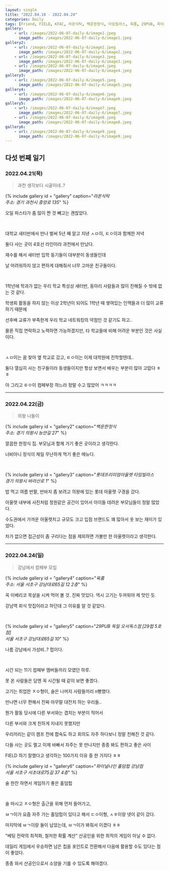 ```yaml
---
layout: single
title: "2022.04.18 - 2022.04.24"
categories: Daily
tags: [Friend, FIELD, KFAC, 라온식탁, 백운한정식, 타임빌라스, 육품, 29PUB, 파이널나인]
gallery:
    - url: /images/2022-06-07-daily-6/image1.jpeg
      image_path: /images/2022-06-07-daily-6/image1.jpeg
gallery2:
    - url: /images/2022-06-07-daily-6/image2.jpeg
      image_path: /images/2022-06-07-daily-6/image2.jpeg
    - url: /images/2022-06-07-daily-6/image3.jpeg 
      image_path: /images/2022-06-07-daily-6/image3.jpeg
    - url: /images/2022-06-07-daily-6/image4.jpeg 
      image_path: /images/2022-06-07-daily-6/image4.jpeg
gallery3:
    - url: /images/2022-06-07-daily-6/image5.jpeg
      image_path: /images/2022-06-07-daily-6/image5.jpeg
gallery4:
    - url: /images/2022-06-07-daily-6/image6.jpeg
      image_path: /images/2022-06-07-daily-6/image6.jpeg
gallery5:
    - url: /images/2022-06-07-daily-6/image7.jpeg
      image_path: /images/2022-06-07-daily-6/image7.jpeg
    - url: /images/2022-06-07-daily-6/image8.jpeg
      image_path: /images/2022-06-07-daily-6/image8.jpeg
gallery6:
    - url: /images/2022-06-07-daily-6/image9.jpeg
      image_path: /images/2022-06-07-daily-6/image9.jpeg
---
```


## 다섯 번째 일기

### 2022.04.21(목)

> 과천 생각보다 시골이네..?

{% include gallery id = "gallery" caption="*라온식탁 <br/> 주소: 경기 과천시 중앙로 135*" %}

오일 파스타가 좀 많이 짠 것 빼고는 괜찮았다.

<br/>

대학교 새터반에서 만나 벌써 5년 째 알고 지낸 ㅅㅁ이, ㅌㅇ이과 함께한 저녁

둘다 사는 곳이 4호선 라인이라 과천에서 만났다.

재수를 해서 새터반 입학 동기들이 대부분이 동생들인데

날 어려워하지 않고 편하게 대해줘서 너무 고마운 친구들이다.

<br/>

1학년에 학과가 없는 우리 학교 특성상 새터반, 동아리 사람들과 많이 친해질 수 밖에 없는 것 같다.

학생회 활동을 하지 않는 이상 2학년이 되어도 1학년 때 쌓여있는 인맥들과 더 많이 교류하기 때문에

선후배 교류가 부족한게 우리 학교 네트워킹의 약점인 것 같기도 하고..

물론 직접 연락하고 노력하면 가능하겠지만, 타 학교들에 비해 어려운 부분인 것은 사실이다.

<br/>

ㅅㅁ이는 꿈 찾아 옆 학교로 갔고, ㅌㅇ이는 이제 대학원에 진학할텐데..

둘다 열심히 사는 친구들이라 동생들이지만 항상 보면서 배우는 부분이 많아 고맙다 ㅎㅎ

아 그리고 ㅌㅇ이 컴페부장 하느라 정말 수고 많았어 ㅋㅋㅋㅋ

***

### 2022.04.22(금)

> 의왕 나들이

{% include gallery id = "gallery2" caption="*백운한정식 <br/> 주소: 경기 의왕시 능안길 27*" %}

깔끔한 한정식 집. 부모님과 함께 가기 좋은 곳이라고 생각한다.

너비아니 정식이 제일 무난하게 먹기 좋은 메뉴다.

<br/>

{% include gallery id = "gallery3" caption="*롯데프리미엄아울렛 타임빌라스 <br/> 경기 의왕시 바라산로 1*" %}

밥 먹고 여름 반팔, 반바지 좀 보려고 의왕에 있는 롯데 아울렛 구경을 갔다.

아울렛 내부에 사진처럼 정원같은 공간이 있어서 아이들 데려온 부모님들이 정말 많았다.

수도권에서 가까운 아울렛치고 규모도 크고 입점 브랜드도 꽤 많아서 옷 보는 재미가 있었다.

차가 없으면 접근성이 좀 구리다는 점을 제외하면 가볼만 한 아울렛이라고 생각한다.

***

### 2022.04.24(일)

> 강남에서 컴페부 모임

{% include gallery id = "gallery4" caption="*육품 <br/> 주소: 서울 서초구 강남대로65길 12 2층*" %}

꼭 이베리코 목살을 시켜 먹어 볼 것. 진짜 맛있다. 역시 고기는 두꺼워야 제 맛인 듯.

강남역 회식 맛집이라고 하던데 그 이유를 알 것 같았다.

<br/>

{% include gallery id = "gallery5" caption="*29PUB 독일 오서독스점 [29펍 5호점] <br/> 서울 서초구 강남대로65길 10*" %}

나름 강남에서 가성비..? 펍이다.

<br/>

시간 되는 11기 컴페부 멤버들끼리 모였던 하루.

못 온 사람들은 담엔 꼭 시간될 때 같이 보면 좋겠다.

고기는 취업한 ㅈㅇ형이, 술은 나머지 사람들끼리 n빵했다.

만나면 너무 편해서 진짜 아무말 대잔치 하는 우리들..

뭔가 활동 당시에 다른 부서와는 겹치는 부분이 적어서

다른 부서와 크게 친하게 지내지 못했지만

우리끼리는 같이 캠프 전에 합숙도 하고 회의도 자주 하다보니 정말 친해진 것 같다.

다들 사는 곳도 멀고 이제 바빠서 자주는 못 만나지만 종종 봐도 편하고 좋은 사이

FIELD 하기 잘했다고 생각하는 100가지 이유 중 한 가지다 ㅎㅎ

{% include gallery id = "gallery6" caption="*파이널나인 홀덤펍 강남점 <br/> 서울 서초구 서초대로75길 37 4층*" %}

술 한잔 하면서 게임하기 좋은 홀덤펍

<br/>

술 마시고 ㅈㅇ형은 출근을 위해 먼저 들어가고,

ㅂㄱ이가 요즘 자주 가는 홀덤펍이 있다고 해서 ㄷㅇ이형, ㅅㅎ이랑 넷이 같이 갔다.

마지막에 ㅂㄱ이랑 둘이 남았는데, ㅂㄱ이가 봐줘서 이겼다 ㅎㅎ

"베팅 전략의 최적화, 철저한 확률 계산" 산공인을 위한 최적의 게임이 아닐 수 없다.

데일리 게임에서 우승하면 남은 칩을 포인트로 전환해서 다음에 활용할 수도 있다는 점이 좋았다.

종종 와서 산공인으로서 소양을 기를 수 있도록 해야겠다.